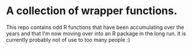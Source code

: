 # A collection of wrapper functions.

This repo contains odd R functions that have been accumulating over the years
and that I'm now moving over into an R package in the long run.
It is currently probably not of use to too many people :)
